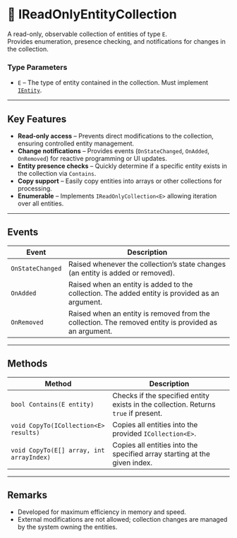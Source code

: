 # 🧩️ IReadOnlyEntityCollection<E>

A read-only, observable collection of entities of type `E`.  
Provides enumeration, presence checking, and notifications for changes in the collection.

### Type Parameters
- `E` – The type of entity contained in the collection. Must implement [`IEntity`](#).

---

## Key Features

- **Read-only access** – Prevents direct modifications to the collection, ensuring controlled entity management.
- **Change notifications** – Provides events (`OnStateChanged`, `OnAdded`, `OnRemoved`) for reactive programming or UI updates.
- **Entity presence checks** – Quickly determine if a specific entity exists in the collection via `Contains`.
- **Copy support** – Easily copy entities into arrays or other collections for processing.
- **Enumerable** – Implements `IReadOnlyCollection<E>` allowing iteration over all entities.

---

## Events

| Event            | Description                                                                                          |
|------------------|------------------------------------------------------------------------------------------------------|
| `OnStateChanged` | Raised whenever the collection’s state changes (an entity is added or removed).                      |
| `OnAdded`        | Raised when an entity is added to the collection. The added entity is provided as an argument.       |
| `OnRemoved`      | Raised when an entity is removed from the collection. The removed entity is provided as an argument. |

---

## Methods

| Method                                   | Description                                                                         |
|------------------------------------------|-------------------------------------------------------------------------------------|
| `bool Contains(E entity)`                | Checks if the specified entity exists in the collection. Returns `true` if present. |
| `void CopyTo(ICollection<E> results)`    | Copies all entities into the provided `ICollection<E>`.                             |
| `void CopyTo(E[] array, int arrayIndex)` | Copies all entities into the specified array starting at the given index.           |

---

## Remarks
- Developed for maximum efficiency in memory and speed.
- External modifications are not allowed; collection changes are managed by the system owning the entities.
